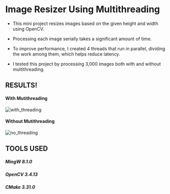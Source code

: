 # Image Resizer Using Multithreading

- This mini project resizes images based on the given height and width using OpenCV.

- Processing each image serially takes a significant amount of time.

- To improve performance, I created 4 threads that run in parallel, dividing the work among them, which helps reduce latency.

- I tested this project by processing 3,000 images both with and without multithreading.


## RESULTS!

#### With Mutithreading
![with_threading](https://github.com/user-attachments/assets/26ba4b87-bf60-4453-8f50-174a93f9daf2)

#### Without Mutithreading
![no_threading](https://github.com/user-attachments/assets/0783ca17-fe23-40da-8d41-e70571a74aaf)


## TOOLS USED

##### MingW 8.1.0
##### OpenCV 3.4.13
##### CMake 3.31.0
